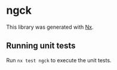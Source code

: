 # ngck

This library was generated with [Nx](https://nx.dev).

## Running unit tests

Run `nx test ngck` to execute the unit tests.
